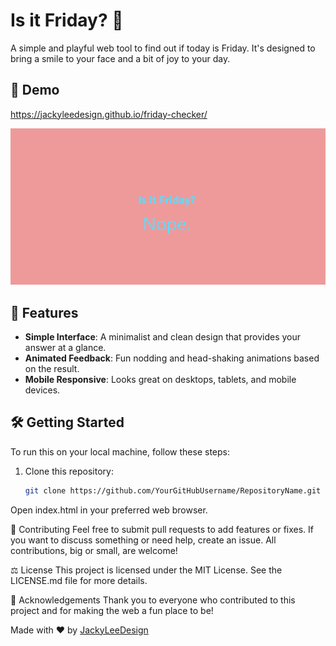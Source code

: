 # Is it Friday? 📅

A simple and playful web tool to find out if today is Friday. It's designed to bring a smile to your face and a bit of joy to your day.

## 🚀 Demo
https://jackyleedesign.github.io/friday-checker/

![Demo](https://github.com/JackyLeeDesign/friday-checker/blob/main/DEMO.gif?raw=true)

## 🌠 Features

- **Simple Interface**: A minimalist and clean design that provides your answer at a glance.
- **Animated Feedback**: Fun nodding and head-shaking animations based on the result.
- **Mobile Responsive**: Looks great on desktops, tablets, and mobile devices.

## 🛠️ Getting Started 

To run this on your local machine, follow these steps:

1. Clone this repository:
   ```sh
   git clone https://github.com/YourGitHubUsername/RepositoryName.git
   ```
Open index.html in your preferred web browser.

🙌 Contributing
Feel free to submit pull requests to add features or fixes. If you want to discuss something or need help, create an issue. All contributions, big or small, are welcome!

⚖️ License
This project is licensed under the MIT License. See the LICENSE.md file for more details.

💌 Acknowledgements
Thank you to everyone who contributed to this project and for making the web a fun place to be!

Made with ❤️ by [JackyLeeDesign](https://github.com/JackyLeeDesign)